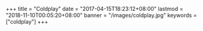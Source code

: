 +++
title = "Coldplay"
date = "2017-04-15T18:23:12+08:00"
lastmod = "2018-11-10T00:05:20+08:00"
banner = "/images/coldplay.jpg"
keywords = ["coldplay"]
+++
